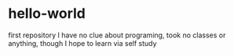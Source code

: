 # hello-world
first repository
I have no clue about programing, took no classes or anything, though I hope to learn via self study
